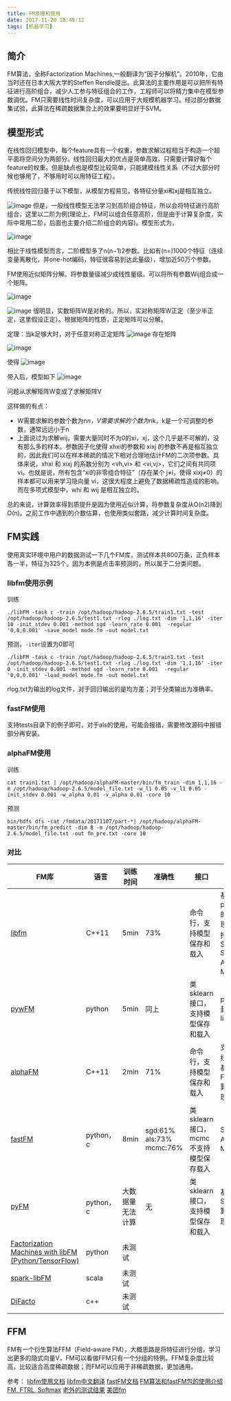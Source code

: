 ```yaml
---
title: FM原理和使用
date: 2017-11-20 18:49:12
tags: [机器学习]
---
```


## 简介

FM算法，全称Factorization Machines,一般翻译为“因子分解机”。2010年，它由当时还在日本大阪大学的Steffen Rendle提出。此算法的主要作用是可以把所有特征进行高阶组合，减少人工参与特征组合的工作，工程师可以将精力集中在模型参数调优。FM只需要线性时间复杂度，可以应用于大规模机器学习。经过部分数据集试验，此算法在稀疏数据集合上的效果要明显好于SVM。

<!-- more -->

## 模型形式

在线性回归模型中，每个feature具有一个权重，参数求解过程相当于构造一个超平面将空间分为两部分。线性回归最大的优点是简单高效，只需要计算好每个feature的权重。但是缺点也是模型比较简单，只能建模线性关系（不过大部分时候也够用了，不够用时可以用特征工程）。

传统线性回归基于以下模型，从模型方程易见，各特征分量xi和xj是相互独立。

![image](http://mufool.qiniudn.com/fm/fm1.jpg)
但是，一般线性模型无法学习到高阶组合特征，所以会将特征进行高阶组合，这里以二阶为例(理论上，FM可以组合任意高阶，但是由于计算复杂度，实际中常用二阶，后面也主要介绍二阶组合的内容)。模型形式为，

![image](http://mufool.qiniudn.com/fm/fm2.jpg)

相比于线性模型而言，二阶模型多了n(n−1)2参数。比如有(n=)1000个特征（连续变量离散化，并one-hot编码，特征很容易到达此量级），增加近50万个参数。

FM使用近似矩阵分解。将参数量级减少成线性量级。可以将所有参数Wij组合成一个矩阵。

![image](http://mufool.qiniudn.com/fm/fm3.jpg)

![image](http://mufool.qiniudn.com/fm/fm4.jpg)
很明显，实数矩阵W是对称的。所以，实对称矩阵W正定（至少半正定，这里假设正定）。根据矩阵的性质，正定矩阵可以分解。

定理：当k足够大时，对于任意对称正定矩阵
![image](http://mufool.qiniudn.com/fm/fm5.jpg)
存在矩阵

![image](http://mufool.qiniudn.com/fm/fm6.jpg)

使得
![image](http://mufool.qiniudn.com/fm/fm7.jpg)

带入后，模型如下
![image](http://mufool.qiniudn.com/fm/fm8.jpg)


问题从求解矩阵W变成了求解矩阵V

这样做的有点：
* W需要求解的参数个数为n*n，V需要求解的个数为n*k，k是一个可调整的参数，通常远远小于n
* 上面说过为求解wij，需要大量同时不为0的xi，xj，这个几乎是不可解的，没有那么多的样本。参数因子化使得 xhxi的参数和 xixj 的参数不再是相互独立的，因此我们可以在样本稀疏的情况下相对合理地估计FM的二次项参数。具体来说，xhxi 和 xixj 的系数分别为 <vh,vi> 和 <vi,vj>，它们之间有共同项 vi。也就是说，所有包含“xi的非零组合特征”（存在某个 j≠i，使得 xixj≠0）的样本都可以用来学习隐向量 vi，这很大程度上避免了数据稀疏性造成的影响。而在多项式模型中，whi 和 wij 是相互独立的。

总的来说，计算效率得到质提升是因为使用近似计算，将参数复杂度从O(n2)降到O(n)。之前工作中遇到的介数估算，也使用类似套路，减少计算时间复杂度。

## FM实践

使用真实环境中用户的数据测试一下几个FM库，测试样本共800万条，正负样本各一半，特征为325个。因为本例是点击率预测的，所以属于二分类问题。

### libfm使用示例

训练
```
./libFM -task c -train /opt/hadoop/hadoop-2.6.5/train1.txt -test /opt/hadoop/hadoop-2.6.5/test1.txt -rlog ./log.txt -dim '1,1,16' -iter 10 -init_stdev 0.001 -method sgd -learn_rate 0.001  -regular '0,0,0.001' -save_model mode.fm -out model.txt
```

预测，`-iter`设置为0即可
```
./libFM -task c -train /opt/hadoop/hadoop-2.6.5/train1.txt -test /opt/hadoop/hadoop-2.6.5/test1.txt -rlog ./log.txt -dim '1,1,16' -iter 0 -init_stdev 0.001 -method sgd -learn_rate 0.001  -regular '0,0,0.001' -load_model mode.fm -out model.txt
```

rlog.txt为输出的log文件，对于回归输出的是均方差；对于分类输出为准确率。

### fastFM使用

支持tests目录下的例子即可，对于als的使用，可能会报错，需要修改源码中报错部分再安装。

### alphaFM使用

训练
```
cat train1.txt | /opt/hadoop/alphaFM-master/bin/fm_train -dim 1,1,16 -m /opt/hadoop/hadoop-2.6.5/model_file.txt -w_l1 0.05 -v_l1 0.05 -init_stdev 0.001 -w_alpha 0.01 -v_alpha 0.01 -core 10
```
预测
```
bin/hdfs dfs -cat /fmdata/20171107/part-*| /opt/hadoop/alphaFM-master/bin/fm_predict -dim 8 -m /opt/hadoop/hadoop-2.6.5/model_file.txt -out fm_pre.txt -core 10
```

### 对比

| FM库 | 语言 | 训练时间 | 准确性 | 接口 | 其他 |
|---------|-------|-------------|----------| -------|-------|
| [libfm](https://github.com/srendle/libfm) | C++11 | 5min | 73% | 命令行，支持模型保存和载入 | 基于paper的实现，支持SGD, SGDA, ALS和MCMC |
| [pywFM](https://github.com/jfloff/pywFM) | python  | 5min | 同上 | 类sklearn接口，支持模型保存和载入 | python封装的libfm |
| [alphaFM](http://geek.csdn.net/news/detail/112231) | C++11 | 2min | 71% | 命令行，支持模型保存和载入 | 支持多线程，基于FTRL算法实现 |
| [fastFM](https://github.com/ibayer/fastFM) | python，c | 8min | sgd:61% als:73% mcmc:76%| 类sklearn接口，mcmc不支持模型保存载入 | SGD, ALS和MCMC |
| [pyFM](https://github.com/coreylynch/pyFM) | python，c | 大数据量无法计算 | 无 | 类sklearn接口，支持模型保存和载入 | 基于SGDA算法实现 |
| [Factorization Machines with libFM (Python/TensorFlow)](https://github.com/geffy/tffm/tree/master/tffm)| python  | 未测试 | | |
| [spark-libFM](https://github.com/zhengruifeng/spark-libFM) | scala | 未测试 | | |
| [DiFacto](https://github.com/dmlc/difacto) | c++ | 未测试 | | |

## FFM

FM有一个衍生算法FFM（Field-aware FM），大概思路是将特征进行分组，学习出更多的隐式向量V，FM可以看做FFM只有一个分组的特例。FFM复杂度比较高，比较适合高度稀疏数据；而FM可以应用于非稀疏数据，更加通用。

参考：
[libfm使用文档](http://www.libfm.org/libfm-1.42.manual.pdf)
[libfm中文翻译](http://d0evi1.com/libfm/)
[fastFM文档](http://ibayer.github.io/fastFM/guide.html)
[FM算法和fastFM包的使用介绍](http://www.tk4479.net/jiangda_0_0/article/details/77510029)
[FM, FTRL, Softmax](http://castellanzhang.github.io/2016/10/16/fm_ftrl_softmax/)
[老外的测试结果](https://github.com/arogozhnikov/arogozhnikov.github.io/blob/master/notebooks/2016-02-15-TestingLibFM.ipynb)
[美团fm](https://tech.meituan.com/deep-understanding-of-ffm-principles-and-practices.html)

